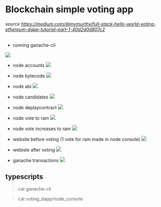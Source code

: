 # Blockchain simple voting app

###### source https://medium.com/@mvmurthy/full-stack-hello-world-voting-ethereum-dapp-tutorial-part-1-40d2d0d807c2
- running ganache-cli
<!--![](https://github.com/carlospolop/privilege-escalation-awesome-scripts-suite/raw/master/linPEAS/images/peass.png)-->
![](https://github.com/prashanthar2000/blockchain_lab/raw/master/1lab/ganache-cli_accounts.png)

- node accounts 
![](https://github.com/prashanthar2000/blockchain_lab/raw/master/1lab/node_account.png)

- node bytecode
![](https://github.com/prashanthar2000/blockchain_lab/raw/master/1lab/node_bytecode.png)

- node abi 
![](https://github.com/prashanthar2000/blockchain_lab/raw/master/1lab/node_abi.png)

- node candidates
![](https://github.com/prashanthar2000/blockchain_lab/raw/master/1lab/node_candiadtes.png)

- node deplaycontract
![](https://github.com/prashanthar2000/blockchain_lab/raw/master/1lab/node_deplaycontract.png)

- node vote to ram 
![](https://github.com/prashanthar2000/blockchain_lab/raw/master/1lab/vote_to_ram.png)

- node vote increases to ram 
![](https://github.com/prashanthar2000/blockchain_lab/raw/master/1lab/vote_increase_to_ram.png)

- website before voting (1 vote for ram made in node console)
![](https://github.com/prashanthar2000/blockchain_lab/raw/master/1lab/before_voting.png)

- webiste after voting
![](https://github.com/prashanthar2000/blockchain_lab/raw/master/1lab/after_voting.png)


- ganache transactions 
![](https://github.com/prashanthar2000/blockchain_lab/raw/master/1lab/ganache-cli_transactions.png)


## typescripts 
> cat ganache-cli

> cat voting_dapp/node_console


